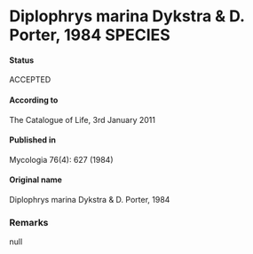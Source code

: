 Diplophrys marina Dykstra & D. Porter, 1984 SPECIES
=======

#### Status
ACCEPTED

#### According to
The Catalogue of Life, 3rd January 2011

#### Published in
Mycologia 76(4): 627 (1984)

#### Original name
Diplophrys marina Dykstra & D. Porter, 1984

### Remarks
null